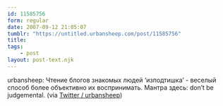 ```yaml
---
id: 11585756
form: regular
date: 2007-09-12 21:05:07
tumblr: "https://untitled.urbansheep.com/post/11585756"
title:
tags:
    - post
layout: post-text.njk
---
```


<p>urbansheep: Чтение блогов знакомых людей &lsquo;изподтишка&rsquo; - веселый способ более объективно их воспринимать. Мантра здесь: don&rsquo;t be judgemental. (via <a href="http://twitter.com/urbansheep/statuses/264216422">Twitter / urbansheep</a>)</p>

